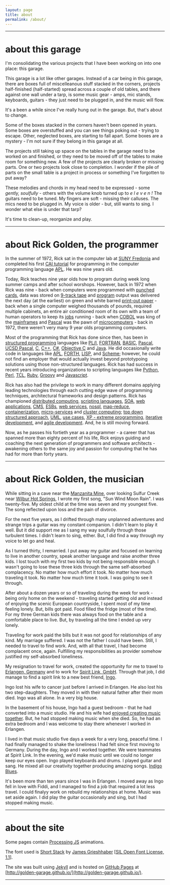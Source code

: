 ```yaml
---
layout: page
title: about
permalink: /about/
---
```


---

# about this garage

I'm consolidating the various projects that I have been working on into one place: this garage.

This garage is a lot like other garages. Instead of a car being in this garage, there are boxes full of miscelleanous
stuff stacked in the corners, projects half-finished (half-started) spread across a couple of old tables, and there
against one wall under a tarp, is some music gear - amps, mic stands, keyboards, guitars - they just need to be plugged
in, and the music will flow.

It's a been a while since I've really hung out in the garage. But, that's about to change.

Some of the boxes stacked in the corners haven't been opened in years. Some boxes are overstuffed and you can see
things poking out - trying to escape. Other, neglected boxes, are starting to fall apart. Some boxes are a mystery -
I'm not sure if they belong in this garage at all.

The projects still taking up space on the tables in the garage need to be worked on and finished, or they need to be
moved off of the tables to make room for something new. A few of the projects are clearly broken or missing parts. One
or two projects look close to completion. I wonder if the pile of parts on the small table is a project in process or
something I've forgotten to put away?

These melodies and chords in my head need to be expressed - some *gently, soulfully* - others with the volume knob
turned up to *e l e v e n !* The guitars need to be tuned. My fingers are soft - missing their calluses. The mics need
to be plugged in. My voice is older - but, still wants to sing. I wonder what else is under that tarp?

It's time to clean-up, reorganize and play.

---

# about Rick Golden, the programmer

In the summer of 1972, Rick sat in the computer lab at [SUNY Fredonia] and completed his first [CAI tutorial] for
programming in the computer programming language [APL]. He was nine years old.

Today, Rick teaches nine year olds how to program during week long summer camps and after school worshops. However,
back in 1972 when Rick was nine - back when computers were programmed with [punched cards], data was stored on
[9-track tape] and [program] output was delivered the next day (at the earliest) on green and white barred
[print-out paper] - back when a single computer weighed thousands of pounds, required multiple cabinets, an entire air
conditioned room of its own with a team of human operators to keep its [jobs] running - back when [COBOL] was king of
the [mainframes] and [Pascal] was the pawn of [microcomputers] - back in 1972, there weren't very many 9 year olds
programming computers.

Most of the programming that Rick has done since then, has been in [structured programming] languages like [PL/I],
[FORTRAN], [BASIC], [Pascal], [UCSD Pascal], [C], [C++], [C#], [Objective C] and [Java]. He did occasionally write code
in languages like [APL], [FORTH], [LISP], and [Scheme]; however, he could not find an employer that would actually
invest beyond prototypoing solutions using those non-structured languages. Rick has had success in recent years
introducing organizations to scripting languages like [Python], [Perl], [TCL], [Ruby], [Groovy] and [Javascript].

Rick has also had the privilege to work in many different domains applying leading technologies through each cutting
edge wave of programming techniques, architectural frameworks and design patterns. Rick has championed
[distributed computing], [scripting languages], [SOA], [web applications], [CMS], [ESBs], [web services], [nosql],
[map-reduce], [containerization], [micro-services] and [cluster computing]; [top down structured approach], [UML],
[use cases], [XP - extreme programming], [iterative development], and [agile development]. And, he is still moving
forward.

Now, as he passes his fortieth year as a programmer - a career that has spanned more than eighty percent of his life,
Rick enjoys guiding and coaching the next generation of programmers and software architects - awakening others to the
same joy and passion for computing that he has had for more than forty years.

---

# about Rick Golden, the musician

While sitting in a cave near the [Manzanita Mine], over looking Sulfur Creek near [Wilbur Hot Springs], I wrote my
first song, "Sun Wind Moon Rain". I was twenty-five. My oldest child at the time was seven and my youngest five. The
song reflected upon loss and the pain of divorce.

For the next five years, as I drifted through many unplanned adventures and strange trips a guitar was my constant
companion. I didn't learn to play it well. But it did support me as I sang my way soulfully through those turbulent
times. I didn't learn to sing, either. But, I did find a way through my voice to let go and heal.

As I turned thirty, I remarried. I put away my guitar and focused on learning to live in another country, speak another
language and raise another three kids. I lost touch with my first two kids by not being responsible enough. I wasn't
going to lose these three kids through the same self-absorbed complacency. No matter how much effort it took. No matter
how much traveling it took. No matter how much time it took. I was going to see it through.

After about a dozen years or so of traveling during the week for work - being only home on the weekend - traveling
started getting old and instead of enjoying the scenic European countryside, I spent most of my time feeling
lonely. But, bills got paid. Food filled the fridge (most of the time). For my three German kids there was always food
on the table and a comfortable place to live. But, by traveling all the time I ended up very lonely.

Traveling for work paid the bills but it was not good for relationships of any kind. My marriage suffered. I was not
the father I could have been. Still, I needed to travel to find work. And, with all that travel, I had become
complacent once, again. Fulfilling my responsibilities as provider somehow justified my self-absorbed loneliness.

My resignation to travel for work, created the opportunity for me to travel to [Erlangen, Germany] and to work for
[Spirit Link, GmbH]. Through that job, I did manage to find a spirit link to a new best friend, [Ingo].

Ingo lost his wife to cancer just before I arrived in Erlangen. He also lost his two step-daughters. They moved in
with their natural father after their mom died. Ingo was all alone. In a very big house.

In the basement of his house, Ingo had a guest bedroom - that he had converted into a music studio. He and his wife had
[enjoyed creating music together]. But, he had stopped making music when she died. So, he had an extra bedroom and I
was welcome to stay there whenever I worked in Erlangen.

I lived in that music studio five days a week for a very long, peaceful time. I had finally managed to shake the
loneliness I had felt since first moving to Germany. During the day, Ingo and I worked together. We were teammates at
Spirit Link. In the evening, we'd make music until we could no longer keep our eyes open. Ingo played keyboards and
drums. I played guitar and sang. He mixed all our creativity together producing amazing songs. [Indigo Blues].

It's been more than ten years since I was in Erlangen. I moved away as Ingo fell in love with Fiddi, and I managed to
find a job that required a lot less travel. I could finalyy work on rebuild my relationships at home. Music was set
aside again. I did play the guitar occasionally and sing, but I had stopped making music.

---

# about the site

Some pages contain [Processing JS] animations.

The font used is [Short Stack] by [James Grieshhaber] \[[SIL Open Font License, 1.1]\].

The site was built using [Jekyll] and is hosted on [GitHub Pages] at
[http://golden-garage.github.io/](http://golden-garage.github.io/).

---

[9-track tape]:                   https://en.wikipedia.org/wiki/9_track_tape
[APL]:                            https://en.wikipedia.org/wiki/APL_(programming_language)
[Algol-based]:                    https://en.wikipedia.org/wiki/Generational_list_of_programming_languages#ALGOL_based
[BASIC]:                          https://en.wikipedia.org/wiki/BASIC
[C#]:                             https://en.wikipedia.org/wiki/C_Sharp_(programming_language)
[C++]:                            https://en.wikipedia.org/wiki/C%2B%2B
[CAI tutorial]:                   http://wikieducator.org/Computer_Assisted_Instruction_(CAI)
[CMS]:                            https://en.wikipedia.org/wiki/Content_management_system
[COBOL]:                          https://en.wikipedia.org/wiki/COBOL
[C]:                              https://en.wikipedia.org/wiki/C_(programming_language)
[enjoyed creating music together]:https://soundcloud.com/search?q=inidgo%20blues%20featuring%20connie%20wolff
[Erlangen, Germany]:              https://en.wikipedia.org/wiki/Erlangen
[ESBs]:                           https://en.wikipedia.org/wiki/Enterprise_service_bus
[FORTH]:                          https://en.wikipedia.org/wiki/Forth_(programming_language)
[FORTRAN]:                        https://en.wikipedia.org/wiki/Fortran
[GitHub Pages]:                   https://pages.github.com/
[Groovy]:                         https://en.wikipedia.org/wiki/Groovy_(programming_language)
[Ingo]:                           https://soundcloud.com/indigo-blues
[Indigo Blues]:                   https://soundcloud.com/search?q=inidgo%20blues%20featuring%20richard%20golden
[James Grieshhaber]:              https://plus.google.com/104610899646415406748/about
[Java]:                           https://en.wikipedia.org/wiki/Java
[Javascript]:                     https://en.wikipedia.org/wiki/JavaScript
[Jekyll]:                         http://jekyllrb.com/
[Lisp]:                           https://en.wikipedia.org/wiki/Lisp_(programming_language)
[Manzanita Mine]:                 https://www.google.com/maps/place/39%C2%B001'56.0%22N+122%C2%B026'02.0%22W/@39.0326638,-122.4353212,1134m/data=!3m1!1e3!4m2!3m1!1s0x0:0x0
[Objective C]:                    https://en.wikipedia.org/wiki/Objective-C
[PL/I]:                           https://en.wikipedia.org/wiki/PL/I
[Pascal]:                         https://en.wikipedia.org/wiki/Pascal_(programming_language)
[UCSD Pascal]:                    https://en.wikipedia.org/wiki/UCSD_Pascal
[Perl]:                           https://en.wikipedia.org/wiki/Perl
[Python]:                         https://en.wikipedia.org/wiki/Python_(programming_language)
[Ruby]:                           https://en.wikipedia.org/wiki/Ruby_(programming_language)
[SIL Open Font License, 1.1]:     http://scripts.sil.org/cms/scripts/page.php?site_id=nrsi&id=OFL
[SOA]:                            https://en.wikipedia.org/wiki/Service-oriented_architecture
[Spirit Link, GmbH]:              http://www.spiritlink.de/
[SUNY Fredonia]:                  http://home.fredonia.edu
[Scheme]:                         https://en.wikipedia.org/wiki/Scheme_(programming_language)
[Short Stack]:                    https://www.google.com/fonts/specimen/Short+Stack
[TCL]:                            https://en.wikipedia.org/wiki/Tcl
[UML]:                            https://en.wikipedia.org/wiki/Unified_Modeling_Language
[XP - extreme programming]:       https://en.wikipedia.org/wiki/Extreme_programming
[agile development]:              https://en.wikipedia.org/wiki/Agile_software_development
[cluster computing]:              https://en.wikipedia.org/wiki/Computer_cluster
[containerization]:               https://en.wikipedia.org/wiki/Docker_(software)
[distributed computing]:          https://en.wikipedia.org/wiki/Distributed_computing
[iterative development]:          https://en.wikipedia.org/wiki/Iterative_and_incremental_development
[jobs]:                           https://en.wikipedia.org/wiki/Job_scheduler
[mainframes]:                     https://en.wikipedia.org/wiki/Mainframe_computer
[map-reduce]:                     https://en.wikipedia.org/wiki/MapReduce
[micro-services]:                 https://en.wikipedia.org/wiki/Microservices
[microcomputers]:                 https://en.wikipedia.org/wiki/Microcomputer
[nosql]:                          https://en.wikipedia.org/wiki/NoSQL
[print-out paper]:                https://en.wikipedia.org/wiki/Line_printer#Paper_.28forms.29_handling
[Processing JS]:                  http://processingjs.org/
[program]:                        https://en.wikipedia.org/wiki/Computer_program
[punched cards]:                  https://en.wikipedia.org/wiki/Punched_card
[scripting languages]:            https://en.wikipedia.org/wiki/Scripting_language
[structured programming]:         https://en.wikipedia.org/wiki/Structured_programming
[top down structured approach]:   https://en.wikipedia.org/wiki/Top-down_and_bottom-up_design
[use cases]:                      https://en.wikipedia.org/wiki/Use_case
[web applications]:               https://en.wikipedia.org/wiki/Web_application
[web services]:                   https://en.wikipedia.org/wiki/Web_service
[Wilbur Hot Springs]:             http://wilburhotsprings.com/
